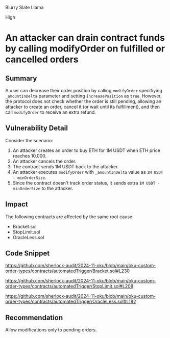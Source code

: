 Blurry Slate Llama

High

# An attacker can drain contract funds by calling modifyOrder on fulfilled or cancelled orders


## Summary

A user can decrease their order position by calling `modifyOrder` specifiying `_amountInDelta` parameter and setting `increasePosition` as `true`. However, the protocol does not check whether the order is still pending, allowing an attacker to create an order, cancel it (or wait until its fulfillment), and then call `modifyOrder` to receive an extra refund.


## Vulnerability Detail

Consider the scenario:

1. An attacker creates an order to buy ETH for 1M USDT when ETH price reaches 10,000.
2. An attacker cancels the order.
3. The contract sends 1M USDT back to the attacker.
4. An attacker executes `modifyOrder` with `_amountInDelta` value as `1M USDT - minOrderSize`.
5. Since the contract doesn't track order status, it sends extra `1M USDT - minOrderSize` to the attacker.

## Impact

The following contracts are affected by the same root cause:
- Bracket.sol
- StopLimit.sol
- OracleLess.sol

## Code Snippet

https://github.com/sherlock-audit/2024-11-oku/blob/main/oku-custom-order-types/contracts/automatedTrigger/Bracket.sol#L230

https://github.com/sherlock-audit/2024-11-oku/blob/main/oku-custom-order-types/contracts/automatedTrigger/StopLimit.sol#L208

https://github.com/sherlock-audit/2024-11-oku/blob/main/oku-custom-order-types/contracts/automatedTrigger/OracleLess.sol#L182

## Recommendation

Allow modifications only to pending orders.
